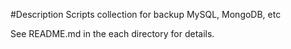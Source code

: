 #Description
Scripts collection for backup MySQL, MongoDB, etc

See README.md in the each directory for details.
